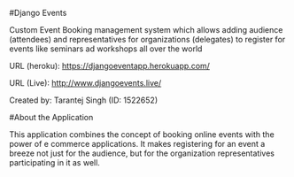 #Django Events

Custom Event Booking management system which allows adding audience (attendees) and representatives for organizations (delegates) to register for events like seminars ad workshops all over the world

URL (heroku): https://djangoeventapp.herokuapp.com/

URL (Live): http://www.djangoevents.live/

Created by: Tarantej Singh (ID: 1522652)

#About the Application

This application combines the concept of booking online events with the power of e commerce applications. It makes registering for an event a breeze not just for the audience, but for the organization representatives participating in it as well.
